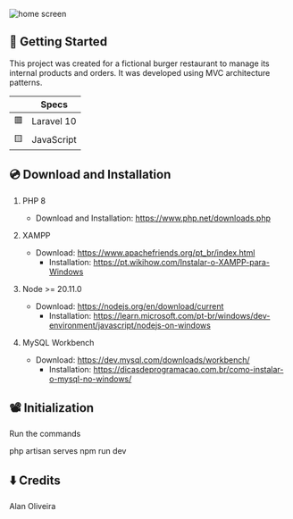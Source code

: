 ![home screen]([https://github.com/AlanVVOliveira/Burger-Order-and-Product-Management-System/blob/master/public/img/Captura%20de%20tela%202024-04-29%20113017.png](https://github.com/AlanVVOliveira/Burger-Order-and-Product-Management-System/blob/master/public/img/Captura%20de%20tela%202024-04-29%20112948.png))

## :hamburger: Getting Started

This project was created for a fictional burger restaurant to manage its internal products and orders. It was developed using MVC architecture patterns.

|   |    Specs   |
| - | ---------- |
| :red_square: | Laravel 10 |
| :yellow_square: | JavaScript |

## :cd: Download and Installation

1. PHP 8 
   - Download and Installation: https://www.php.net/downloads.php

2. XAMPP
   - Download: https://www.apachefriends.org/pt_br/index.html
     - Installation: https://pt.wikihow.com/Instalar-o-XAMPP-para-Windows

3. Node >= 20.11.0
   - Download: https://nodejs.org/en/download/current
       - Installation: https://learn.microsoft.com/pt-br/windows/dev-environment/javascript/nodejs-on-windows 

4. MySQL Workbench
   - Download: https://dev.mysql.com/downloads/workbench/
     - Installation: https://dicasdeprogramacao.com.br/como-instalar-o-mysql-no-windows/

## 📽️ Initialization

Run the commands

php artisan serves
npm run dev

## :arrow_down: Credits

Alan Oliveira
